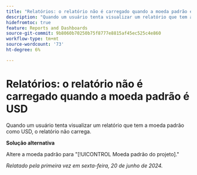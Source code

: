 ```yaml
---
title: "Relatórios: o relatório não é carregado quando a moeda padrão é USD"
description: "Quando um usuário tenta visualizar um relatório que tem a moeda padrão como USD, o relatório não carrega."
hidefromtoc: true
feature: Reports and Dashboards
source-git-commit: 9b8060b70250b75f8777e8815af45ec525c4e860
workflow-type: tm+mt
source-wordcount: '73'
ht-degree: 6%

---
```



# Relatórios: o relatório não é carregado quando a moeda padrão é USD

Quando um usuário tenta visualizar um relatório que tem a moeda padrão como USD, o relatório não carrega.

**Solução alternativa**

Altere a moeda padrão para &quot;[!UICONTROL Moeda padrão do projeto].&quot;

_Relatado pela primeira vez em sexta-feira, 20 de junho de 2024._
